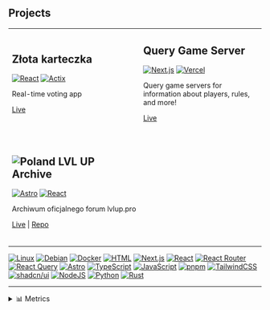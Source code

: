 ## Projects

<table align="center">
<tr>
<td width="600px">
  
## Złota karteczka

[![React](https://img.shields.io/badge/React-%2320232a.svg?logo=react&logoColor=%2361DAFB)](#)
[![Actix](https://img.shields.io/badge/Actix-%23000000.svg?e&logo=rust&logoColor=white)](https://actix.rs/)

Real-time voting app

[Live](https://zlotakarteczka.pl/)
<br><br>

</td>
<td width="600px">

## Query Game Server

[![Next.js](https://img.shields.io/badge/Next.js-black?logo=next.js&logoColor=white)](#)
[![Vercel](https://img.shields.io/badge/Vercel-%23000000.svg?logo=vercel&logoColor=white)](#)

Query game servers for information about players, rules, and more!

[Live](https://query-game-server.vercel.app/)
<br><br>

</td>
</tr>
<tr>
<td width="600px">

## <img src="https://flagcdn.com/20x15/pl.png" alt="Poland"> LVL UP Archive

[![Astro](https://img.shields.io/badge/Astro-BC52EE?logo=astro&logoColor=fff)](#)
[![React](https://img.shields.io/badge/React-%2320232a.svg?logo=react&logoColor=%2361DAFB)](#)

Archiwum oficjalnego forum lvlup.pro

[Live](https://lvlup.rok.ovh/) | [Repo](https://github.com/OreQr/lvlup-archive)
<br><br>

</td>
<td width="600px">
</td>
</tr>

</table>

[![Linux](https://img.shields.io/badge/Linux-FCC624?logo=linux&logoColor=black)](#)
[![Debian](https://img.shields.io/badge/Debian-A81D33?logo=debian&logoColor=fff)](https://www.debian.org/)
[![Docker](https://img.shields.io/badge/Docker-2496ED?logo=docker&logoColor=fff)](#)
[![HTML](https://img.shields.io/badge/HTML-%23E34F26.svg?logo=html5&logoColor=white)](#)
[![Next.js](https://img.shields.io/badge/Next.js-black?logo=next.js&logoColor=white)](#)
[![React](https://img.shields.io/badge/React-%2320232a.svg?logo=react&logoColor=%2361DAFB)](#)
[![React Router](https://img.shields.io/badge/React_Router-CA4245?logo=react-router&logoColor=white)](#)
[![React Query](https://img.shields.io/badge/React%20Query-FF4154?logo=reactquery&logoColor=fff)](#)
[![Astro](https://img.shields.io/badge/Astro-BC52EE?logo=astro&logoColor=fff)](#)
[![TypeScript](https://img.shields.io/badge/TypeScript-3178C6?logo=typescript&logoColor=fff)](#)
[![JavaScript](https://img.shields.io/badge/JavaScript-F7DF1E?logo=javascript&logoColor=000)](#)
[![pnpm](https://img.shields.io/badge/pnpm-F69220?logo=pnpm&logoColor=fff)](#)
[![TailwindCSS](https://img.shields.io/badge/Tailwind%20CSS-%2338B2AC.svg?logo=tailwind-css&logoColor=white)](#)
[![shadcn/ui](https://img.shields.io/badge/shadcn%2Fui-000?logo=shadcnui&logoColor=fff)](#)
[![NodeJS](https://img.shields.io/badge/Node.js-6DA55F?logo=node.js&logoColor=white)](#)
[![Python](https://img.shields.io/badge/Python-3776AB?logo=python&logoColor=fff)](#)
[![Rust](https://img.shields.io/badge/Rust-%23000000.svg?e&logo=rust&logoColor=white)](#)

<hr>

<details>

<summary>📊 Metrics</summary>
<p align="center">
<img src="/github-metrics.svg" alt="Metrics">
<br>
<a href="https://wakatime.com/@69c04cfc-9b8a-461b-94ac-2a2f88e61804"><img src="https://wakatime.com/badge/user/69c04cfc-9b8a-461b-94ac-2a2f88e61804.svg" /></a>
</p>
</details>
